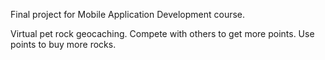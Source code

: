 Final project for Mobile Application Development course.

Virtual pet rock geocaching. Compete with others to get more points. Use points to buy more rocks.
